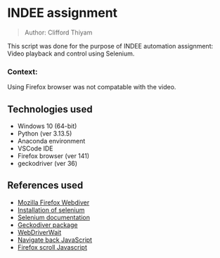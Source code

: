 # INDEE assignment

> Author: Clifford Thiyam

This script was done for the purpose of INDEE automation assignment: Video playback and control using Selenium.

### Context:

Using Firefox browser was not compatable with the video.

## Technologies used

- Windows 10 (64-bit)
- Python (ver 3.13.5)
- Anaconda environment
- VSCode IDE
- Firefox browser (ver 141)
- geckodriver (ver 36)

## References used

- [Mozilla Firefox Webdiver](https://developer.mozilla.org/en-US/docs/Web/WebDriver)
- [Installation of selenium](https://www.lambdatest.com/learning-hub/install-selenium-python)
- [Selenium documentation](https://www.selenium.dev/documentation/)
- [Geckodiver package](https://github.com/mozilla/geckodriver/releases)
- [WebDriverWait](https://sqlpey.com/python/selenium-wait-strategies-time-sleep-vs-wait/)
- [Navigate back JavaScript](https://blog.finxter.com/5-best-ways-to-navigate-back-in-browser-with-python-selenium/)
- [Firefox scroll Javascript](https://stackoverflow.com/questions/44777053/selenium-movetargetoutofboundsexception-with-firefox)
